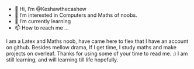 - 👋 Hi, I’m @Keshawthecashew
- 👀 I’m interested in Computers and Maths of noobs.
- 🌱 I’m currently learning 
- 📫 How to reach me ...

<!---
Keshawthecashew/Keshawthecashew is a ✨ special ✨ repository because its `README.md` (this file) appears on your GitHub profile.
You can click the Preview link to take a look at your changes.
--->
I am a Latex and Maths noob, have came here to flex that I have an account on github. Besides mellow drama, If I get time, I study maths and make projects on overleaf.
Thanks for using some of your time to read me. :)
I am still learning, and will learning till life hopefully. 
